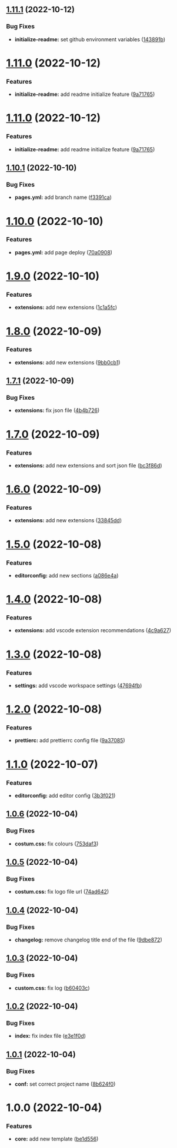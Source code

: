 ## [1.11.1](https://github.com/attilasomogyi/template-repository/compare/v1.11.0...v1.11.1) (2022-10-12)


### Bug Fixes

* **initialize-readme:** set github environment variables ([143891b](https://github.com/attilasomogyi/template-repository/commit/143891bffd277c5dc0c10538f1615630acf9357b))

# [1.11.0](https://github.com/attilasomogyi/template-repository/compare/v1.10.1...v1.11.0) (2022-10-12)


### Features

* **initialize-readme:** add readme initialize feature ([9a71765](https://github.com/attilasomogyi/template-repository/commit/9a71765adecd60251cf524a3797c6216eef7f702))

# [1.11.0](https://github.com/attilasomogyi/template-repository/compare/v1.10.1...v1.11.0) (2022-10-12)


### Features

* **initialize-readme:** add readme initialize feature ([9a71765](https://github.com/attilasomogyi/template-repository/commit/9a71765adecd60251cf524a3797c6216eef7f702))

## [1.10.1](https://github.com/attilasomogyi/template-repository/compare/v1.10.0...v1.10.1) (2022-10-10)


### Bug Fixes

* **pages.yml:** add branch name ([f3391ca](https://github.com/attilasomogyi/template-repository/commit/f3391ca7eae910c403dd1c10143d1d36d2b1fae9))

# [1.10.0](https://github.com/attilasomogyi/template-repository/compare/v1.9.0...v1.10.0) (2022-10-10)


### Features

* **pages.yml:** add page deploy ([70a0908](https://github.com/attilasomogyi/template-repository/commit/70a090861e9694bb7cd7764d842456d2c3d74298))

# [1.9.0](https://github.com/attilasomogyi/template-repository/compare/v1.8.0...v1.9.0) (2022-10-10)


### Features

* **extensions:** add new extensions ([1c1a5fc](https://github.com/attilasomogyi/template-repository/commit/1c1a5fcae87b0e13dadb2a9689d135d225b6f2ae))

# [1.8.0](https://github.com/attilasomogyi/template-repository/compare/v1.7.1...v1.8.0) (2022-10-09)


### Features

* **extensions:** add new extensions ([9bb0cb1](https://github.com/attilasomogyi/template-repository/commit/9bb0cb11b9e5d8abf855e8fc503c58c25dbb3033))

## [1.7.1](https://github.com/attilasomogyi/template-repository/compare/v1.7.0...v1.7.1) (2022-10-09)


### Bug Fixes

* **extensions:** fix json file ([4b4b726](https://github.com/attilasomogyi/template-repository/commit/4b4b726558781a2ebb58982c19a95d77c5ec7c32))

# [1.7.0](https://github.com/attilasomogyi/template-repository/compare/v1.6.0...v1.7.0) (2022-10-09)


### Features

* **extensions:** add new extensions and sort json file ([bc3f86d](https://github.com/attilasomogyi/template-repository/commit/bc3f86d26407c5025125162c96934f11eb13d870))

# [1.6.0](https://github.com/attilasomogyi/template-repository/compare/v1.5.0...v1.6.0) (2022-10-09)


### Features

* **extensions:** add new extensions ([33845dd](https://github.com/attilasomogyi/template-repository/commit/33845dde7215fe0e9aa02d812f1ec54601f85868))

# [1.5.0](https://github.com/attilasomogyi/template-repository/compare/v1.4.0...v1.5.0) (2022-10-08)


### Features

* **editorconfig:** add new sections ([a086e4a](https://github.com/attilasomogyi/template-repository/commit/a086e4a5e38ade50cf2555e6612902aa055064cb))

# [1.4.0](https://github.com/attilasomogyi/template-repository/compare/v1.3.0...v1.4.0) (2022-10-08)


### Features

* **extensions:** add vscode extension recommendations ([4c9a627](https://github.com/attilasomogyi/template-repository/commit/4c9a627212c2705998a41f4317236a68b34121e4))

# [1.3.0](https://github.com/attilasomogyi/template-repository/compare/v1.2.0...v1.3.0) (2022-10-08)


### Features

* **settings:** add vscode workspace settings ([47694fb](https://github.com/attilasomogyi/template-repository/commit/47694fb913060eb33eb4543a86b22fe07a4c8167))

# [1.2.0](https://github.com/attilasomogyi/template-repository/compare/v1.1.0...v1.2.0) (2022-10-08)


### Features

* **prettierc:** add prettierrc config file ([9a37085](https://github.com/attilasomogyi/template-repository/commit/9a3708562a5b6b0b3846dc51c330f5364811e97f))

# [1.1.0](https://github.com/attilasomogyi/template-repository/compare/v1.0.6...v1.1.0) (2022-10-07)


### Features

* **editorconfig:** add editor config ([3b3f021](https://github.com/attilasomogyi/template-repository/commit/3b3f02113c423117dd0af2024411b2da4658d16b))

## [1.0.6](https://github.com/attilasomogyi/template-repository/compare/v1.0.5...v1.0.6) (2022-10-04)


### Bug Fixes

* **costum.css:** fix colours ([753daf3](https://github.com/attilasomogyi/template-repository/commit/753daf38f0414c16e70b40c8943358d95d2f6012))

## [1.0.5](https://github.com/attilasomogyi/template-repository/compare/v1.0.4...v1.0.5) (2022-10-04)


### Bug Fixes

* **costum.css:** fix logo file url ([74ad642](https://github.com/attilasomogyi/template-repository/commit/74ad642fe11ea79def90e6835f961eb0fb881418))

## [1.0.4](https://github.com/attilasomogyi/template-repository/compare/v1.0.3...v1.0.4) (2022-10-04)


### Bug Fixes

* **changelog:** remove changelog title end of the file ([9dbe872](https://github.com/attilasomogyi/template-repository/commit/9dbe872e7081b1d15c591aeb619962618c9b7987))

## [1.0.3](https://github.com/attilasomogyi/template-repository/compare/v1.0.2...v1.0.3) (2022-10-04)


### Bug Fixes

* **custom.css:** fix log ([b60403c](https://github.com/attilasomogyi/template-repository/commit/b60403c9a7e26dbc303de45332a8805c63f8c9a4))

## [1.0.2](https://github.com/attilasomogyi/template-repository/compare/v1.0.1...v1.0.2) (2022-10-04)


### Bug Fixes

* **index:** fix index file ([e3e1f0d](https://github.com/attilasomogyi/template-repository/commit/e3e1f0d57cc6ff469d72383330c74b0ef6e334e9))

## [1.0.1](https://github.com/attilasomogyi/template-repository/compare/v1.0.0...v1.0.1) (2022-10-04)


### Bug Fixes

* **conf:** set correct project name ([8b624f0](https://github.com/attilasomogyi/template-repository/commit/8b624f066997652775a9db157c17ba918d9e3735))

# 1.0.0 (2022-10-04)


### Features

* **core:** add new template ([be1d556](https://github.com/attilasomogyi/template-repository/commit/be1d556549880f3ac42860bb77c80a6decee4630))
